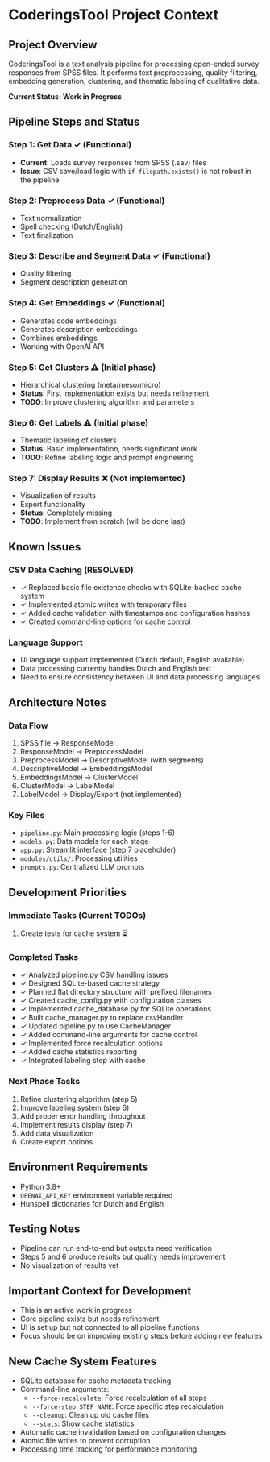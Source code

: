 # CoderingsTool Project Context

## Project Overview
CoderingsTool is a text analysis pipeline for processing open-ended survey responses from SPSS files. It performs
text preprocessing, quality filtering, embedding generation, clustering, and thematic labeling of qualitative data.

**Current Status: Work in Progress**

## Pipeline Steps and Status

### Step 1: Get Data ✓ (Functional)
- **Current**: Loads survey responses from SPSS (.sav) files
- **Issue**: CSV save/load logic with `if filepath.exists()` is not robust in the pipeline

### Step 2: Preprocess Data ✓ (Functional)
- Text normalization
- Spell checking (Dutch/English)
- Text finalization

### Step 3: Describe and Segment Data ✓ (Functional)
- Quality filtering
- Segment description generation
 
### Step 4: Get Embeddings ✓ (Functional)
- Generates code embeddings
- Generates description embeddings
- Combines embeddings
- Working with OpenAI API
  
### Step 5: Get Clusters ⚠️ (Initial phase)
- Hierarchical clustering (meta/meso/micro)
- **Status**: First implementation exists but needs refinement
- **TODO**: Improve clustering algorithm and parameters

### Step 6: Get Labels ⚠️ (Initial phase)
- Thematic labeling of clusters
- **Status**: Basic implementation, needs significant work
- **TODO**: Refine labeling logic and prompt engineering

### Step 7: Display Results ❌ (Not implemented)
- Visualization of results
- Export functionality
- **Status**: Completely missing
- **TODO**: Implement from scratch (will be done last)

## Known Issues

### CSV Data Caching (RESOLVED)
- ✓ Replaced basic file existence checks with SQLite-backed cache system
- ✓ Implemented atomic writes with temporary files
- ✓ Added cache validation with timestamps and configuration hashes
- ✓ Created command-line options for cache control

### Language Support
- UI language support implemented (Dutch default, English available)
- Data processing currently handles Dutch and English text
- Need to ensure consistency between UI and data processing languages

## Architecture Notes

### Data Flow
1. SPSS file → ResponseModel
2. ResponseModel → PreprocessModel
3. PreprocessModel → DescriptiveModel (with segments)
4. DescriptiveModel → EmbeddingsModel
5. EmbeddingsModel → ClusterModel
6. ClusterModel → LabelModel
7. LabelModel → Display/Export (not implemented)

### Key Files
- `pipeline.py`: Main processing logic (steps 1-6)
- `models.py`: Data models for each stage
- `app.py`: Streamlit interface (step 7 placeholder)
- `modules/utils/`: Processing utilities
- `prompts.py`: Centralized LLM prompts

## Development Priorities

### Immediate Tasks (Current TODOs)
1. Create tests for cache system ⏳

### Completed Tasks
- ✓ Analyzed pipeline.py CSV handling issues
- ✓ Designed SQLite-based cache strategy
- ✓ Planned flat directory structure with prefixed filenames
- ✓ Created cache_config.py with configuration classes
- ✓ Implemented cache_database.py for SQLite operations
- ✓ Built cache_manager.py to replace csvHandler
- ✓ Updated pipeline.py to use CacheManager
- ✓ Added command-line arguments for cache control
- ✓ Implemented force recalculation options
- ✓ Added cache statistics reporting
- ✓ Integrated labeling step with cache

### Next Phase Tasks
1. Refine clustering algorithm (step 5)
2. Improve labeling system (step 6)
3. Add proper error handling throughout
4. Implement results display (step 7)
5. Add data visualization
6. Create export options

## Environment Requirements
- Python 3.8+
- `OPENAI_API_KEY` environment variable required
- Hunspell dictionaries for Dutch and English

## Testing Notes
- Pipeline can run end-to-end but outputs need verification
- Steps 5 and 6 produce results but quality needs improvement
- No visualization of results yet

## Important Context for Development
- This is an active work in progress
- Core pipeline exists but needs refinement
- UI is set up but not connected to all pipeline functions
- Focus should be on improving existing steps before adding new features

## New Cache System Features
- SQLite database for cache metadata tracking
- Command-line arguments:
  - `--force-recalculate`: Force recalculation of all steps
  - `--force-step STEP_NAME`: Force specific step recalculation
  - `--cleanup`: Clean up old cache files
  - `--stats`: Show cache statistics
- Automatic cache invalidation based on configuration changes
- Atomic file writes to prevent corruption
- Processing time tracking for performance monitoring